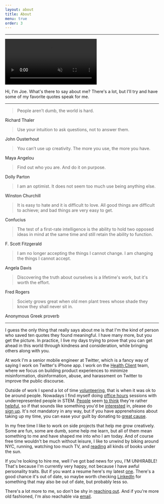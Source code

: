 ```yaml
---
layout: about
title: About
menu: true
order: 3
---
```


---
<video autoplay muted loop>
  <source src="{{ site.url }}/assets/img/welcome.mp4" type="video/mp4">
</video>

Hi, I'm Joe. What's there to say about me? There's a lot, but I'll try and have some of my favorite quotes speak for me.

---

> People aren’t dumb, the world is hard.

Richard Thaler

> Use your intuition to ask questions, not to answer them.

John Ousterhout

> You can’t use up creativity. The more you use, the more you have.

Maya Angelou

> Find out who you are. And do it on purpose.

Dolly Parton

> I am an optimist. It does not seem too much use being anything else.

Winston Churchill

> It is easy to hate and it is difficult to love. All good things are difficult to achieve; and bad things are very easy to get.

Confucius

> The test of a first-rate intelligence is the ability to hold two opposed ideas in mind at the same time and still retain the ability to function.

F. Scott Fitzgerald

> I am no longer accepting the things I cannot change. I am changing the things I cannot accept.

Angela Davis

> Discovering the truth about ourselves is a lifetime's work, but it's worth the effort.

Fred Rogers

> Society grows great when old men plant trees whose shade they know they shall never sit in.

Anonymous Greek proverb

---

I guess the only thing that really says about me is that I'm the kind of person who saved ten quotes they found meaningful. I have many more, but you get the picture. In practice, I live my days trying to prove that you can get ahead in this world through kindness and consideration, while bringing others along with you.

At work I'm a senior mobile engineer at Twitter, which is a fancy way of saying I work on Twitter's iPhone app. I work on the [Health Client](https://blog.twitter.com/en_us/topics/company/2019/health-update.html) team, where we focus on building product experiences to minimize misinformation, disinformation, abuse, and harassment on Twitter to improve the public discourse.

Outside of work I spend a lot of time [volunteering](), that is when it was ok to be around people. Nowadays I find myself doing [office hours](https://twitter.com/mergesort/status/1269382008570023936) sessions with underrepresented people in STEM. [People](https://twitter.com/coder_pilot/status/1273733450785189888) seem [to think](https://twitter.com/zoha131/status/1276896905834856448) they're rather [helpful](https://twitter.com/objectivechris/status/1272900957131747331), so if that sounds like something you'd be [interested](https://twitter.com/swiftysanders/status/1282011590531809280) in, please do [sign up](https://calendly.com/mergesort/office-hours). It's not mandatory in any way, but if you have apprenehsions about taking up my time, you can ease your guilt by donating to [great cause](http://www.blackgirlscode.com/).

In my free time I like to work on side projects that help me grow creatively. Some are fun, some are dumb, some help me learn, but all of them mean something to me and have shaped me into who I am today. And of course free time wouldn't be much without leisure, I like to unwind by biking around NYC, running, watching too much TV, and [reading](https://fabisevi.ch/reading-list) all kinds of books under the sun. 

If you're looking to hire me, well I've got bad news for you, I'M UNHIRABLE! That's because I'm currently very happy, not because I have awful personality traits. But if you want a resume here's my latest [one](https://fabisevi.ch/assets/Joe-Fabisevich--Resume.pdf). There's a good chance it's out of date, so maybe worth checking [LinkedIn](https://linkedin.com/in/devjoe) for something that may also be out of date, but probably less so.

There's a lot more to me, so don't be shy in [reaching out](https://twitter.com/mergesort). And if you're more old fashioned, I'm also reachable via [email](mailto:ireadeveryemail@fabisevi.ch).
